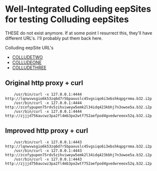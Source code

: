 Well-Integrated Colluding eepSites for testing Colluding eepSites
=================================================================

THESE do not exist anymore. If at some point I resurrect this, they'll have
different URL's. I'll probably put them back here.

Colluding eepSite URL's

  * [COLLUDETWO](http://lqnwvwsgio6k53zq6d7r5bpaxuslc45vgsiqo6i3ebshkqpgrnma.b32.i2p)
  * [COLLUDEONE](http://zcofypupen75rdv5zihviweyw5emk2l34idq423kbhj7n3owoe5a.b32.i2p)
  * [COLLUDETHREE](http://zjjjd756aucwz3pa2fl4mb3po2wtf752aefpod4gvedwreeox52q.b32.i2p)

Original http proxy + curl
--------------------------

        /usr/bin/curl -x 127.0.0.1:4444 http://lqnwvwsgio6k53zq6d7r5bpaxuslc45vgsiqo6i3ebshkqpgrnma.b32.i2p
        /usr/bin/curl -x 127.0.0.1:4444 http://zcofypupen75rdv5zihviweyw5emk2l34idq423kbhj7n3owoe5a.b32.i2p
        /usr/bin/curl -x 127.0.0.1:4444 http://zjjjd756aucwz3pa2fl4mb3po2wtf752aefpod4gvedwreeox52q.b32.i2p

Improved http proxy + curl
--------------------------

        /usr/bin/curl -x 127.0.0.1:4443 http://lqnwvwsgio6k53zq6d7r5bpaxuslc45vgsiqo6i3ebshkqpgrnma.b32.i2p
        /usr/bin/curl -x 127.0.0.1:4443 http://zcofypupen75rdv5zihviweyw5emk2l34idq423kbhj7n3owoe5a.b32.i2p
        /usr/bin/curl -x 127.0.0.1:4443 http://zjjjd756aucwz3pa2fl4mb3po2wtf752aefpod4gvedwreeox52q.b32.i2p
